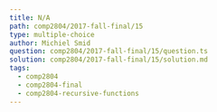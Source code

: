```yaml
---
title: N/A
path: comp2804/2017-fall-final/15
type: multiple-choice
author: Michiel Smid
question: comp2804/2017-fall-final/15/question.ts
solution: comp2804/2017-fall-final/15/solution.md
tags:
  - comp2804
  - comp2804-final
  - comp2804-recursive-functions
---
```

